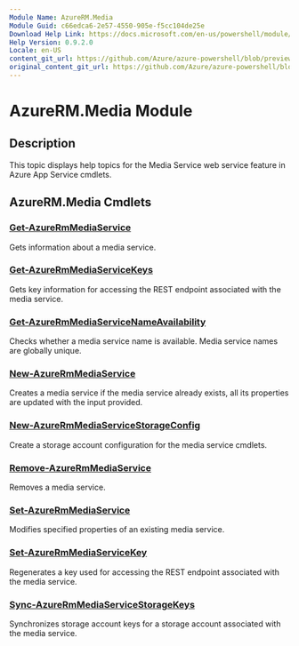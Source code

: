 ```yaml
---
Module Name: AzureRM.Media
Module Guid: c66edca6-2e57-4550-905e-f5cc104de25e
Download Help Link: https://docs.microsoft.com/en-us/powershell/module/azurerm.media
Help Version: 0.9.2.0
Locale: en-US
content_git_url: https://github.com/Azure/azure-powershell/blob/preview/src/ResourceManager/Media/Commands.Media/help/AzureRM.Media.md
original_content_git_url: https://github.com/Azure/azure-powershell/blob/preview/src/ResourceManager/Media/Commands.Media/help/AzureRM.Media.md
---
```


# AzureRM.Media Module
## Description
This topic displays help topics for the Media Service web service feature in Azure App Service cmdlets.

## AzureRM.Media Cmdlets
### [Get-AzureRmMediaService](Get-AzureRmMediaService.md)
Gets information about a media service.

### [Get-AzureRmMediaServiceKeys](Get-AzureRmMediaServiceKeys.md)
Gets key information for accessing the REST endpoint associated with the media service.

### [Get-AzureRmMediaServiceNameAvailability](Get-AzureRmMediaServiceNameAvailability.md)
Checks whether a media service name is available.
Media service names are globally unique.

### [New-AzureRmMediaService](New-AzureRmMediaService.md)
Creates a media service if the media service already exists, all its properties are updated with the input provided.

### [New-AzureRmMediaServiceStorageConfig](New-AzureRmMediaServiceStorageConfig.md)
Create a storage account configuration for the media service cmdlets.

### [Remove-AzureRmMediaService](Remove-AzureRmMediaService.md)
Removes a media service.

### [Set-AzureRmMediaService](Set-AzureRmMediaService.md)
Modifies specified properties of an existing media service.

### [Set-AzureRmMediaServiceKey](Set-AzureRmMediaServiceKey.md)
Regenerates a key used for accessing the REST endpoint associated with the media service.

### [Sync-AzureRmMediaServiceStorageKeys](Sync-AzureRmMediaServiceStorageKeys.md)
Synchronizes storage account keys for a storage account associated with the media service.

